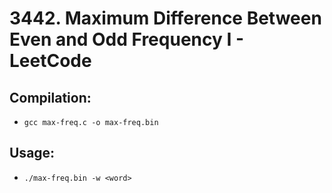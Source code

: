 # 3442. Maximum Difference Between Even and Odd Frequency I - LeetCode

## Compilation:
- `gcc max-freq.c -o max-freq.bin`

## Usage:
- `./max-freq.bin -w <word>`
